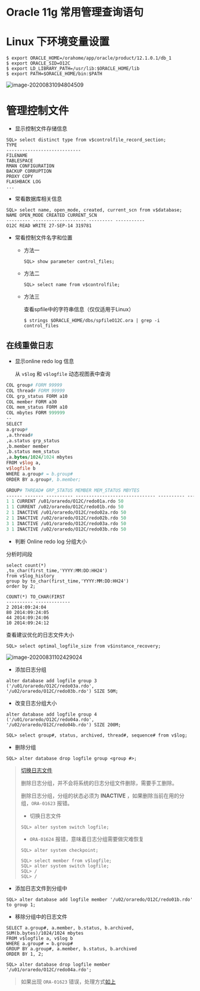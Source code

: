 # Oracle 11g 常用管理查询语句



# Linux 下环境变量设置

```shell
$ export ORACLE_HOME=/orahome/app/oracle/product/12.1.0.1/db_1
$ export ORACLE_SID=O12C
$ export LD_LIBRARY_PATH=/usr/lib:$ORACLE_HOME/lib
$ export PATH=$ORACLE_HOME/bin:$PATH  
```

![image-20200831094804509](E:\Documents\Oracle11g常用管理查询.assets\image-20200831094804509.png)



# 管理控制文件

* 显示控制文件存储信息

```plsql
SQL> select distinct type from v$controlfile_record_section;  
TYPE
----------------------------
FILENAME
TABLESPACE
RMAN CONFIGURATION
BACKUP CORRUPTION
PROXY COPY
FLASHBACK LOG
...
```

* 常看数据库相关信息

```plsql
SQL> select name, open_mode, created, current_scn from v$database;
NAME OPEN_MODE CREATED CURRENT_SCN
--------- -------------------- --------- -----------
O12C READ WRITE 27-SEP-14 319781
```

* 常看控制文件名字和位置

  + 方法一

    ```plsql
    SQL> show parameter control_files;
    ```

  + 方法二

    ```plsql
    SQL> select name from v$controlfile;
    ```

  + 方法三

    查看spfile中的字符串信息（仅仅适用于Linux）

    ```shell
    $ strings $ORACLE_HOME/dbs/spfileO12C.ora | grep -i control_files
    ```

    


## 在线重做日志

* 显示online redo log 信息

  从 `v$log` 和 `v$logfile` 动态视图表中查询

```pl
COL group# FORM 99999
COL thread# FORM 99999
COL grp_status FORM a10
COL member FORM a30
COL mem_status FORM a10
COL mbytes FORM 999999
--
SELECT
a.group#
,a.thread#
,a.status grp_status
,b.member member
,b.status mem_status
,a.bytes/1024/1024 mbytes
FROM v$log a,
v$logfile b
WHERE a.group# = b.group#
ORDER BY a.group#, b.member;

GROUP# THREAD# GRP_STATUS MEMBER MEM_STATUS MBYTES
------ ------- ---------- ------------------------------ ---------- -------
1 1 CURRENT /u01/oraredo/O12C/redo01a.rdo 50
1 1 CURRENT /u02/oraredo/O12C/redo01b.rdo 50
2 1 INACTIVE /u01/oraredo/O12C/redo02a.rdo 50
2 1 INACTIVE /u02/oraredo/O12C/redo02b.rdo 50
3 1 INACTIVE /u01/oraredo/O12C/redo03a.rdo 50
3 1 INACTIVE /u02/oraredo/O12C/redo03b.rdo 50
```

* 判断 Online redo log 分组大小

分析时间段

```plsql
select count(*)
,to_char(first_time,'YYYY:MM:DD:HH24')
from v$log_history
group by to_char(first_time,'YYYY:MM:DD:HH24')
order by 2;

COUNT(*) TO_CHAR(FIRST
---------- -------------
2 2014:09:24:04
80 2014:09:24:05
44 2014:09:24:06
10 2014:09:24:12
```

查看建议优化的日志文件大小

```plsql
SQL> select optimal_logfile_size from v$instance_recovery;
```



![image-20200831102429024](E:\Documents\Oracle11g常用管理查询.assets\image-20200831102429024.png)

* 添加日志分组

```plsql
alter database add logfile group 3
('/u01/oraredo/O12C/redo03a.rdo',
'/u02/oraredo/O12C/redo03b.rdo') SIZE 50M;
```

* 改变日志分组大小

```plsql
alter database add logfile group 4
('/u01/oraredo/O12C/redo04a.rdo',
'/u02/oraredo/O12C/redo04b.rdo') SIZE 200M;
```

```plsql
SQL> select group#, status, archived, thread#, sequence# from v$log;
```

* 删除分组

```plsql
SQL> alter database drop logfile group <group #>;
```

> [切换日志文件](#switch_logfile)
>
> 删除日志分组，并不会将系统的日志分组文件删除，需要手工删除。
>
> 删除日志分组，分组的状态必须为 **INACTIVE** ，如果删除当前在用的分组，`ORA-01623` 报错。
>
> - 切换日志文件
>
> ```plsql
> SQL> alter system switch logfile;
> ```
>
> - `ORA-01624` 报错，意味着日志分组需要做灾难恢复
>
> ```plsql
> SQL> alter system checkpoint;
> ```
>
> ```plsql
> SQL> select member from v$logfile;
> SQL> alter system switch logfile;
> SQL> /
> SQL> /
> ```

* 添加日志文件到分组中

```plsql
SQL> alter database add logfile member '/u02/oraredo/O12C/redo01b.rdo' to group 1;
```

* 移除分组中的日志文件

```plsql
SELECT a.group#, a.member, b.status, b.archived, SUM(b.bytes)/1024/1024 mbytes
FROM v$logfile a, v$log b
WHERE a.group# = b.group#
GROUP BY a.group#, a.member, b.status, b.archived
ORDER BY 1, 2;

SQL> alter database drop logfile member '/u01/oraredo/O12C/redo04a.rdo';
```

> 如果出现 `ORA-01623` 错误，处理方式[如上](#switch_logfile)

